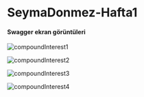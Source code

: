 # SeymaDonmez-Hafta1

#### Swagger ekran görüntüleri 

![compoundInterest1](https://user-images.githubusercontent.com/77541232/184506325-365d49f3-0bd4-46bb-bb33-91526b11bdab.PNG)

![compoundInterest2](https://user-images.githubusercontent.com/77541232/184506338-74e17afa-785a-423c-a3b2-91a196969184.PNG)

![compoundInterest3](https://user-images.githubusercontent.com/77541232/184506344-15539a19-e371-4d18-8e37-74b9e521e967.PNG)

![compoundInterest4](https://user-images.githubusercontent.com/77541232/184506347-bb26a2e3-dd10-4b97-a0c3-b4cb097f1495.PNG)
